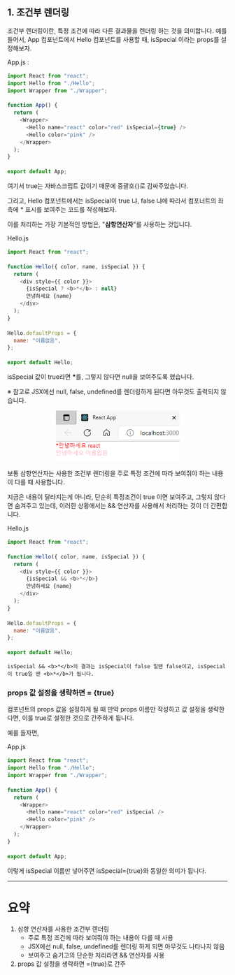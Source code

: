 ## 1. 조건부 렌더링

조건부 렌더링이란, 특정 조건에 따라 다른 결과물을 렌더링 하는 것을 의미합니다.
예를 들어서, App 컴포넌트에서 Hello 컴포넌트를 사용할 때, isSpecial 이라는 props를 설정해보자.

App.js :

```js
import React from "react";
import Hello from "./Hello";
import Wrapper from "./Wrapper";

function App() {
  return (
    <Wrapper>
      <Hello name="react" color="red" isSpecial={true} />
      <Hello color="pink" />
    </Wrapper>
  );
}

export default App;
```

여기서 true는 자바스크립트 값이기 때문에 중괄호{}로 감싸주었습니다.

그리고, Hello 컴포넌트에서는 isSpecial이 true 냐, false 냐에 따라서 컴포너트의 좌측에 \* 표시를 보여주는 코드를 작성해보자.

이를 처리하는 가장 기본적인 방법은, "**삼항연산자**"를 사용하는 것입니다.

Hello.js

```js
import React from "react";

function Hello({ color, name, isSpecial }) {
  return (
    <div style={{ color }}>
      {isSpecial ? <b>*</b> : null}
      안녕하세요 {name}
    </div>
  );
}

Hello.defaultProps = {
  name: "이름없음",
};

export default Hello;
```

isSpecial 값이 true라면 <b>\*</b>를, 그렇지 않다면 null을 보여주도록 했습니다.

※ 참고로 JSX에선 null, false, undefined를 렌더링하게 된다면 아무것도 출력되지 않습니다.

<p align="center">
  <img src="../images/16.PNG">
</p>

보통 삼항연산자는 사용한 조건부 렌더링을 주로 특정 조건에 따라 보여줘야 하는 내용이 다를 때 사용합니다.

지금은 내용이 달라지는게 아니라, 단순히 특정조건이 true 이면 보여주고, 그렇지 않다면 숨겨주고 있는데, 이러한 상황에서는 && 연산자를 사용해서 처리하는 것이 더 간편합니다.

Hello.js

```js
import React from "react";

function Hello({ color, name, isSpecial }) {
  return (
    <div style={{ color }}>
      {isSpecial && <b>*</b>}
      안녕하세요 {name}
    </div>
  );
}

Hello.defaultProps = {
  name: "이름없음",
};

export default Hello;
```

```
isSpecial && <b>*</b>의 결과는 isSpecial이 false 일땐 false이고, isSpecial이 true일 땐 <b>*</b>가 됩니다.
```

### props 값 설정을 생략하면 = {true}

컴포넌트의 props 값을 설정하게 될 때 만약 props 이름만 작성하고 값 설정을 생략한다면, 이를 true로 설정한 것으로 간주하게 됩니다.

예를 들자면,

App.js

```js
import React from "react";
import Hello from "./Hello";
import Wrapper from "./Wrapper";

function App() {
  return (
    <Wrapper>
      <Hello name="react" color="red" isSpecial />
      <Hello color="pink" />
    </Wrapper>
  );
}

export default App;
```

이렇게 isSpecial 이름만 넣어주면 isSpecial={true}와 동일한 의미가 됩니다.

---

# 요약

1. 삼항 연산자를 사용한 조건부 렌더링
   - 주로 특정 조건에 따라 보여줘야 하는 내용이 다를 때 사용
   - JSX에선 null, false, undefined를 렌더링 하게 되면 아무것도 나타나지 않음
   - 보여주고 숨기고의 단순한 처리라면 && 연산자를 사용
2. props 값 설정을 생략하면 ={true}로 간주
